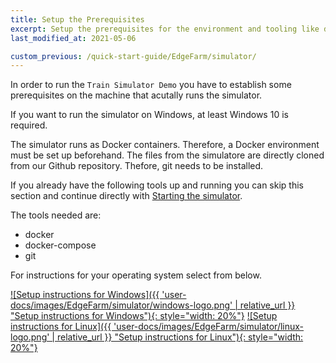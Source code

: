 ```yaml
---
title: Setup the Prerequisites
excerpt: Setup the prerequisites for the environment and tooling like docker, docker-compose, git
last_modified_at: 2021-05-06

custom_previous: /quick-start-guide/EdgeFarm/simulator/
---
```

In order to run the `Train Simulator Demo` you have to establish some prerequisites on the machine that acutally runs the simulator.

If you want to run the simulator on Windows, at least Windows 10 is required.

The simulator runs as Docker containers. Therefore, a Docker environment must be set up beforehand. The files from the simulatore are directly cloned from our Github repository. Thefore, git needs to be installed.

If you already have the following tools up and running you can skip this section and continue directly with [Starting the simulator](/quick-start-guide/EdgeFarm/simulator/start-simulator/).

The tools needed are:

* docker
* docker-compose
* git

For instructions for your operating system select from below.

[![Setup instructions for Windows]({{ 'user-docs/images/EdgeFarm/simulator/windows-logo.png' | relative_url }} "Setup instructions for Windows"){: style="width: 20%"}](/quick-start-guide/EdgeFarm/simulator/prerequisites/windows/) [![Setup instructions for Linux]({{ 'user-docs/images/EdgeFarm/simulator/linux-logo.png' | relative_url }} "Setup instructions for Linux"){: style="width: 20%"}](/quick-start-guide/EdgeFarm/simulator/prerequisites/linux/) 
